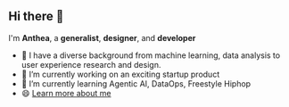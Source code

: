 ## Hi there 👋

<!--
**Irreel/Irreel** is a ✨ _special_ ✨ repository because its `README.md` (this file) appears on your GitHub profile.

Here are some ideas to get you started:

- 🔭 I’m currently working on ...
- 🌱 I’m currently learning ...
- 👯 I’m looking to collaborate on ...
- 🤔 I’m looking for help with ...
- 💬 Ask me about ...
- 📫 How to reach me: ...
- 😄 Pronouns: ...
- ⚡ Fun fact: ...
-->


I'm **Anthea**, a **generalist**, **designer**, and **developer**

- 💬 I have a diverse background from machine learning, data analysis to user experience research and design. 
- 🔭 I’m currently working on an exciting startup product
- 🌱 I’m currently learning Agentic AI, DataOps, Freestyle Hiphop
- 😄 [Learn more about me](https://antheaz.vercel.app)
